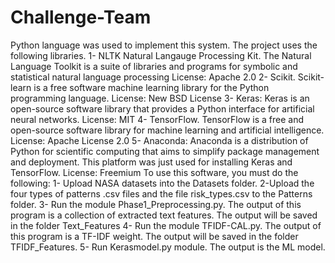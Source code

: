 # Challenge-Team
Python language was used to implement this system. The project uses the following libraries. 
1- NLTK Natural Langauge Processing Kit. The Natural Language Toolkit is a suite of libraries and programs for symbolic and statistical natural language processing 
License: Apache 2.0
2- Scikit. Scikit-learn is a free software machine learning library for the Python programming language.
License: New BSD License
3- Keras: Keras is an open-source software library that provides a Python interface for artificial neural networks.
License: MIT
4- TensorFlow. TensorFlow is a free and open-source software library for machine learning and artificial intelligence. 
License: Apache License 2.0
5- Anaconda: Anaconda is a distribution of Python for scientific computing that aims to simplify package management and deployment. This platform was just used for installing Keras and TensorFlow.
License: Freemium
To use this software, you must do the following:
1- Upload NASA datasets into the Datasets folder. 
2-Upload the four types of patterns .csv files and the file risk_types.csv to the Patterns folder.
3- Run the module Phase1_Preprocessing.py. The output of this program is a collection of extracted text features. The output will be saved in the folder Text_Features
4- Run the module TFIDF-CAL.py. The output of this program is a TF-IDF weight. The output will be saved in the folder TFIDF_Features.
5- Run Kerasmodel.py module. The output is the ML model.
